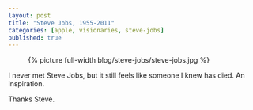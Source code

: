 ```yaml
---
layout: post
title: "Steve Jobs, 1955-2011"
categories: [apple, visionaries, steve-jobs]
published: true
---
```


<figure>
  {% picture full-width blog/steve-jobs/steve-jobs.jpg %}
</figure>

I never met Steve Jobs, but it still feels like someone I knew has died. An inspiration.

Thanks Steve.
